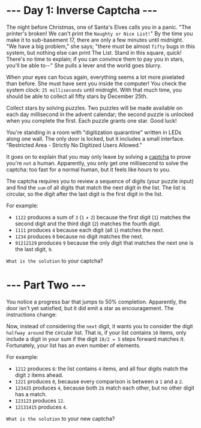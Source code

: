 # --- Day 1: Inverse Captcha ---
The night before Christmas, one of Santa's Elves calls you in a panic. "The printer's broken! We can't print the ```Naughty or Nice List!```" By the time you make it to sub-basement 17, there are only a few minutes until midnight. "We have a big problem," she says; "there must be almost ```fifty``` bugs in this system, but nothing else can print The List. Stand in this square, quick! There's no time to explain; if you can convince them to pay you in stars, you'll be able to--" She pulls a lever and the world goes blurry.

When your eyes can focus again, everything seems a lot more pixelated than before. She must have sent you inside the computer! You check the system clock: ```25 milliseconds``` until midnight. With that much time, you should be able to collect all fifty stars by December 25th.

Collect stars by solving puzzles. Two puzzles will be made available on each day millisecond in the advent calendar; the second puzzle is unlocked when you complete the first. Each puzzle grants one star. Good luck!

You're standing in a room with "digitization quarantine" written in LEDs along one wall. The only door is locked, but it includes a small interface. "Restricted Area - Strictly No Digitized Users Allowed."

It goes on to explain that you may only leave by solving a [captcha](https://en.wikipedia.org/wiki/CAPTCHA) to prove you're ```not``` a human. Apparently, you only get one millisecond to solve the captcha: too fast for a normal human, but it feels like hours to you.

The captcha requires you to review a sequence of digits (your puzzle input) and find the ```sum``` of all digits that match the next digit in the list. The list is circular, so the digit after the last digit is the first digit in the list.

For example:

* ```1122``` produces a sum of ```3``` (```1``` + ```2```) because the first digit (```1```) matches the second digit and the third digit (```2```) matches the fourth digit.
* ```1111``` produces ```4``` because each digit (all ```1```) matches the next.
* ```1234``` produces ```0``` because no digit matches the next.
* ```91212129``` produces ```9``` because the only digit that matches the next one is the last digit, ```9```.

```What is the solution``` to your captcha?

# --- Part Two ---
You notice a progress bar that jumps to 50% completion. Apparently, the door isn't yet satisfied, but it did emit a star as encouragement. The instructions change:

Now, instead of considering the ```next``` digit, it wants you to consider the digit ```halfway around``` the circular list. That is, if your list contains ```10``` items, only include a digit in your sum if the digit ```10/2 = 5``` steps forward matches it. Fortunately, your list has an even number of elements.

For example:

* ```1212``` produces ```6```: the list contains ```4``` items, and all four digits match the digit ```2``` items ahead.
* ```1221``` produces ```0```, because every comparison is between a ```1``` and a ```2```.
* ```123425``` produces ```4```, because both ```2```s match each other, but no other digit has a match.
* ```123123``` produces ```12```.
* ```12131415``` produces ```4```.

```What is the solution``` to your new captcha?
